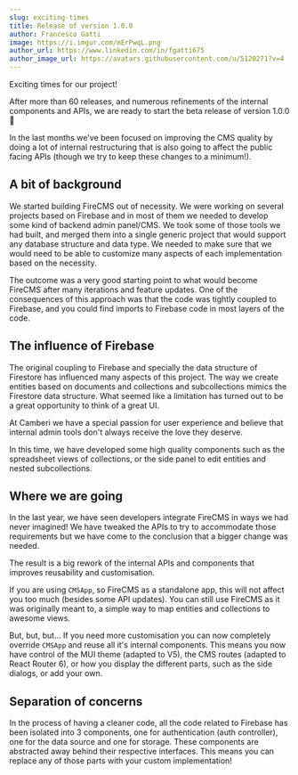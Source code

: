 ```yaml
---
slug: exciting-times
title: Release of version 1.0.0
author: Francesco Gatti
image: https://i.imgur.com/mErPwqL.png
author_url: https://www.linkedin.com/in/fgatti675
author_image_url: https://avatars.githubusercontent.com/u/5120271?v=4
---
```


Exciting times for our project!

After more than 60 releases, and numerous refinements of the internal components
and APIs, we are ready to start the beta release of version 1.0.0 💃

In the last months we've been focused on improving the CMS quality by
doing a lot of internal restructuring that is also going to affect the public
facing APIs (though we try to keep these changes to a minimum!).


## A bit of background

We started building FireCMS out of necessity. We were working on several
projects based on Firebase and in most of them we needed to develop some kind of
backend admin panel/CMS. We took some of those tools we had built, and merged
them into a single generic project that would support any database structure and
data type. We needed to make sure that we would need to be able to customize
many aspects of each implementation based on the necessity.

The outcome was a very good starting point to what would become FireCMS after
many iterations and feature updates. One of the consequences of this approach
was that the code was tightly coupled to Firebase, and you could find imports to
Firebase code in most layers of the code.

## The influence of Firebase

The original coupling to Firebase and specially the data structure of Firestore
has influenced many aspects of this project. The way we create entities based on
documents and collections and subcollections mimics the Firestore data
structure. What seemed like a limitation has turned out to be a great
opportunity to think of a great UI.

At Camberi we have a special passion for user experience and believe that
internal admin tools don't always receive the love they deserve.

In this time, we have developed some high quality components such as the
spreadsheet views of collections, or the side panel to edit entities and nested
subcollections.

## Where we are going

In the last year, we have seen developers integrate FireCMS in ways we had never
imagined! We have tweaked the APIs to try to accommodate those requirements but
we have come to the conclusion that a bigger change was needed.

The result is a big rework of the internal APIs and components that improves
reusability and customisation.

If you are using `CMSApp`, so FireCMS as a standalone app, this will not affect
you too much (besides some API updates). You can still use FireCMS as it was
originally meant to, a simple way to map entities and collections to awesome
views.

But, but, but... If you need more customisation you can now completely
override `CMSApp` and reuse all it's internal components. This means you now
have control of the MUI theme (adapted to V5), the CMS routes (adapted to React
Router 6), or how you display the different parts, such as the side dialogs, or
add your own.

## Separation of concerns

In the process of having a cleaner code, all the code related to Firebase has
been isolated into 3 components, one for authentication (auth controller), one
for the data source and one for storage. These components are abstracted away
behind their respective interfaces. This means you can replace any of those
parts with your custom implementation!
